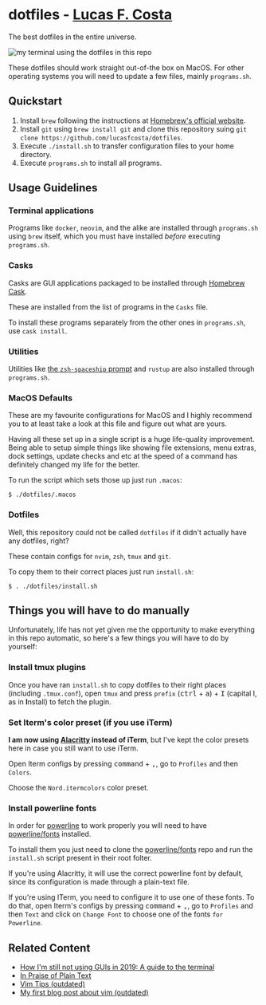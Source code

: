 # dotfiles - [Lucas F. Costa](https://lucasfcosta.com)

The best dotfiles in the entire universe.

![my terminal using the dotfiles in this repo](./terminal-demo.png)

These dotfiles should work straight out-of-the box on MacOS. For other operating systems you will need to update a few files, mainly `programs.sh`.


## Quickstart

1. Install `brew` following the instructions at [Homebrew's official website](https://brew.sh).
2. Install `git` using `brew install git` and clone this repository suing `git clone https://github.com/lucasfcosta/dotfiles`.
3. Execute `./install.sh` to transfer configuration files to your home directory.
4. Execute `programs.sh` to install all programs.


## Usage Guidelines

### Terminal applications

Programs like `docker`, `neovim`, and the alike are installed through `programs.sh` using `brew` itself, which you must have installed _before_ executing `programs.sh`.


### Casks

Casks are GUI applications packaged to be installed through [Homebrew Cask](https://github.com/Homebrew/homebrew-cask).

These are installed from the list of programs in the `Casks` file.

To install these programs separately from the other ones in `programs.sh`, use `cask install`.


### Utilities

Utilities like [the `zsh-spaceship` prompt](https://github.com/denysdovhan/spaceship-prompt) and `rustup` are also installed through `programs.sh`.


### MacOS Defaults

These are my favourite configurations for MacOS and I highly recommend you to at least take a look at this file and figure out what are yours.

Having all these set up in a single script is a huge life-quality improvement. Being able to setup simple things like showing file extensions, menu extras, dock settings, update checks and etc at the speed of a command has definitely changed my life for the better.

To run the script which sets those up just run `.macos`:

```console
$ ./dotfiles/.macos
```


### Dotfiles

Well, this repository could not be called `dotfiles` if it didn't actually have any dotfiles, right?

These contain configs for `nvim`, `zsh`, `tmux` and `git`.

To copy them to their correct places just run `install.sh`:

```console
$ . ./dotfiles/install.sh
```


## Things you will have to do manually

Unfortunately, life has not yet given me the opportunity to make everything in this repo automatic, so here's a few things you will have to do by yourself:


### Install tmux plugins

Once you have ran `install.sh` to copy dotfiles to their right places (including `.tmux.conf`), open `tmux` and press `prefix` (<kbd>ctrl</kbd> + <kbd>a</kbd>) + <kbd>I</kbd> (capital I, as in **I**nstall) to fetch the plugin.


### Set Iterm's color preset (if you use iTerm)

**I am now using [Alacritty](https://github.com/alacritty/alacritty) instead of iTerm**, but I've kept the color presets here in case you still want to use iTerm.

Open Iterm configs by pressing <kbd>command</kbd> + <kbd>,</kbd>, go to `Profiles` and then `Colors`.

Choose the `Nord.itermcolors` color preset.


### Install powerline fonts

In order for [powerline](https://github.com/powerline/powerline) to work properly you will need to have [powerline/fonts](https://github.com/powerline/fonts) installed.

To install them you just need to clone the [powerline/fonts](https://github.com/powerline/fonts) repo and run the `install.sh` script present in their root folter.

If you're using Alacritty, it will use the correct powerline font by default, since its configuration is made through a plain-text file.

If you're using ITerm, you need to configure it to use one of these fonts. To do that, open Iterm's configs by pressing <kbd>command</kbd> + <kbd>,</kbd>, go to `Profiles` and then `Text` and click on `Change Font` to choose one of the fonts `for Powerline`.


## Related Content

* [How I'm still not using GUIs in 2019: A guide to the terminal](https://lucasfcosta.com/2019/02/10/terminal-guide-2019.html)
* [In Praise of Plain Text](https://lucasfcosta.com/2018/08/05/In-Praise-of-Plaintext.html)
* [Vim Tips (outdated)](https://lucasfcosta.com/2017/01/23/Quick-vIM-Tips-That-Will-Save-Your-Life.html)
* [My first blog post about vim (outdated)](https://lucasfcosta.com/2016/09/25/How-I-Learned-to-Stop-Worrying-and-Love-vIM.html)
